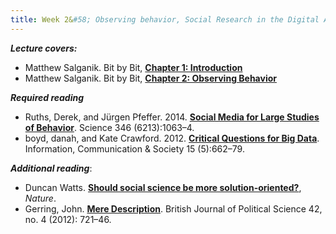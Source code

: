 ```yaml
---
title: Week 2&#58; Observing behavior, Social Research in the Digital Age
---
```


***Lecture covers:***

- Matthew Salganik. Bit by Bit, [**Chapter 1: Introduction**](https://www.bitbybitbook.com/en/1st-ed/introduction/)
- Matthew Salganik. Bit by Bit, [**Chapter 2: Observing Behavior**](https://www.bitbybitbook.com/en/1st-ed/observing-behavior/)

[comment]: <> (minutes 3-13: https://www.youtube.com/watch?v=wqn3gR1WTcA&t=180s)

***Required reading***

- Ruths, Derek, and Jürgen Pfeffer. 2014. [**Social Media for Large Studies of Behavior**](https://science-sciencemag-org.bengurionu.idm.oclc.org/content/sci/346/6213/1063.full.pdf). Science 346 (6213):1063–4. 
- boyd, danah, and Kate Crawford. 2012. [**Critical Questions for Big Data**](https://www-tandfonline-com.bengurionu.idm.oclc.org/doi/pdf/10.1080/1369118X.2012.678878). Information, Communication & Society 15 (5):662–79. 

***Additional reading***:

- Duncan Watts. [**Should social science be more solution-oriented?**](https://www.nature.com/articles/s41562-016-0015), *Nature*.
- Gerring, John. [**Mere Description**](https://www-cambridge-org.bengurionu.idm.oclc.org/core/journals/british-journal-of-political-science/article/mere-description/833643C6242D3A45D48BAAC3EF0C33D0). British Journal of Political Science 42, no. 4 (2012): 721–46. 
